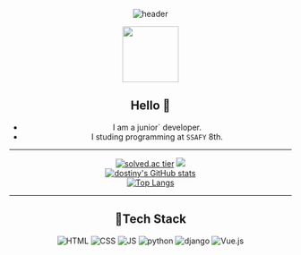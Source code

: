 <div align=center>

![header](https://capsule-render.vercel.app/api?type=rounded&color=gradient&height=100&section=header&text=★dogyeom★&fontSize=70&animation=scaleIn)

 <td align="center"><a href="https://github.com/dostiny"><img src="https://github.com/dostiny.png" width="100px;" alt=""/></a></td>
 
## Hello 👋 

- I am a junior` developer.
- I studing programming at `SSAFY` 8th.

<!-- - I recently studying ![React](https://img.shields.io/badge/React-61DAFB?style=flat-square&logo=React&logoColor=white) -->

***

[![solved.ac tier](http://mazassumnida.wtf/api/generate_badge?boj=dostiny)](https://solved.ac/dostiny)
 <img src="http://mazandi.herokuapp.com/api?handle=dostiny&theme=warm"/><br>
 [![dostiny's GitHub stats](https://github-readme-stats.vercel.app/api?username=dostiny)](https://github.com/dostiny/github-readme-stats)<br>
[![Top Langs](https://github-readme-stats.vercel.app/api/top-langs/?username=dostiny&layout=compact)](https://github.com/dostiny/github-readme-stats)<br>


      
***
## 🍊Tech Stack
 ![HTML](https://img.shields.io/badge/HTML-E34F26?style=flat-square&logo=HTML5&logoColor=white) 
 ![CSS](https://img.shields.io/badge/CSS-1572B6?style=flat-square&logo=CSS3&logoColor=white) 
 ![JS](https://img.shields.io/badge/JavaScript-F7DF1E?style=flat-square&logo=JavaScript&logoColor=white)
 ![python](https://img.shields.io/badge/Python-3776AB?style=flat-square&logo=python&logoColor=white)
 ![django](https://img.shields.io/badge/django-092E20?style=flat-square&logo=django&logoColor=white)
 ![Vue.js](https://img.shields.io/badge/Vue.js-4FC08D?style=flat-square&logo=Vue.js&logoColor=white)

</div>
